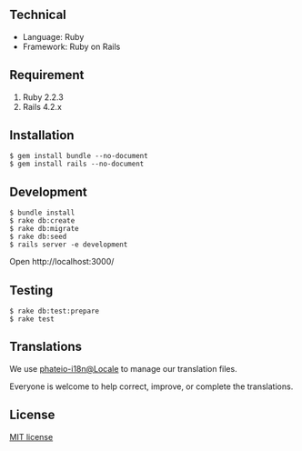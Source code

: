 ## Technical
- Language: Ruby
- Framework: Ruby on Rails

## Requirement
1. Ruby 2.2.3
2. Rails 4.2.x

## Installation
```
$ gem install bundle --no-document
$ gem install rails --no-document
```

## Development
```
$ bundle install
$ rake db:create
$ rake db:migrate
$ rake db:seed
$ rails server -e development
```
Open http://localhost:3000/

## Testing
```
$ rake db:test:prepare
$ rake test
```

## Translations
We use [phateio-i18n@Locale](https://www.localeapp.com/projects/6196) to manage our translation files.

Everyone is welcome to help correct, improve, or complete the translations.

## License
[MIT license](http://opensource.org/licenses/MIT)
